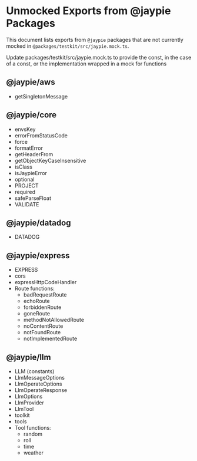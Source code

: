 # Unmocked Exports from @jaypie Packages

This document lists exports from `@jaypie` packages that are not currently mocked in `@packages/testkit/src/jaypie.mock.ts`.

Update packages/testkit/src/jaypie.mock.ts to provide the const, in the case of a const, or the implementation wrapped in a mock for functions

## @jaypie/aws
- getSingletonMessage

## @jaypie/core
- envsKey
- errorFromStatusCode
- force
- formatError
- getHeaderFrom
- getObjectKeyCaseInsensitive
- isClass
- isJaypieError
- optional
- PROJECT
- required
- safeParseFloat
- VALIDATE

## @jaypie/datadog
- DATADOG

## @jaypie/express
- EXPRESS
- cors
- expressHttpCodeHandler
- Route functions:
  - badRequestRoute
  - echoRoute
  - forbiddenRoute
  - goneRoute
  - methodNotAllowedRoute
  - noContentRoute
  - notFoundRoute
  - notImplementedRoute

## @jaypie/llm
- LLM (constants)
- LlmMessageOptions
- LlmOperateOptions
- LlmOperateResponse
- LlmOptions
- LlmProvider
- LlmTool
- toolkit
- tools
- Tool functions:
  - random
  - roll
  - time
  - weather